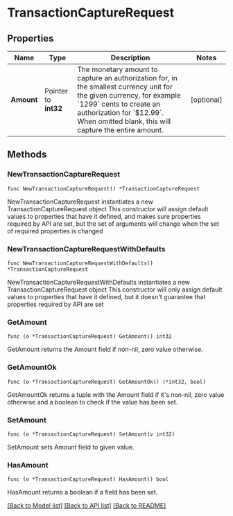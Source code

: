# TransactionCaptureRequest

## Properties

Name | Type | Description | Notes
------------ | ------------- | ------------- | -------------
**Amount** | Pointer to **int32** | The monetary amount to capture an authorization for, in the smallest currency unit for the given currency, for example &#x60;1299&#x60; cents to create an authorization for &#x60;$12.99&#x60;.  When omitted blank, this will capture the entire amount. | [optional] 

## Methods

### NewTransactionCaptureRequest

`func NewTransactionCaptureRequest() *TransactionCaptureRequest`

NewTransactionCaptureRequest instantiates a new TransactionCaptureRequest object
This constructor will assign default values to properties that have it defined,
and makes sure properties required by API are set, but the set of arguments
will change when the set of required properties is changed

### NewTransactionCaptureRequestWithDefaults

`func NewTransactionCaptureRequestWithDefaults() *TransactionCaptureRequest`

NewTransactionCaptureRequestWithDefaults instantiates a new TransactionCaptureRequest object
This constructor will only assign default values to properties that have it defined,
but it doesn't guarantee that properties required by API are set

### GetAmount

`func (o *TransactionCaptureRequest) GetAmount() int32`

GetAmount returns the Amount field if non-nil, zero value otherwise.

### GetAmountOk

`func (o *TransactionCaptureRequest) GetAmountOk() (*int32, bool)`

GetAmountOk returns a tuple with the Amount field if it's non-nil, zero value otherwise
and a boolean to check if the value has been set.

### SetAmount

`func (o *TransactionCaptureRequest) SetAmount(v int32)`

SetAmount sets Amount field to given value.

### HasAmount

`func (o *TransactionCaptureRequest) HasAmount() bool`

HasAmount returns a boolean if a field has been set.


[[Back to Model list]](../README.md#documentation-for-models) [[Back to API list]](../README.md#documentation-for-api-endpoints) [[Back to README]](../README.md)


